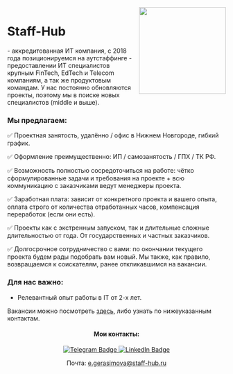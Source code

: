 <img align="right" width="200" src="https://user-images.githubusercontent.com/122780339/236243930-1d1b6525-852f-4357-88d6-da5b7d575f20.png" />

<p align='left'>
   <h1 href='https://staff-hub.ru/'>Staff-Hub</h1> - аккредитованная ИТ компания, с 2018 года позиционируемся на аутстаффинге - предоставлении ИТ специалистов крупным FinTech, EdTech и Telecom компаниям, а так же продуктовым командам. У нас постоянно обновляются проекты, поэтому мы в поиске новых специалистов (middle и выше).
</p>

<h3 align='left'>Мы предлагаем:</h3>

✅ Проектная занятость, удалённо / офис в Нижнем Новгороде, гибкий график.

✅ Оформление преимущественно: ИП / самозанятость / ГПХ / ТК РФ.

✅ Возможность полностью сосредоточиться на работе: чётко сформулированные задачи и требования на проекте + всю коммуникацию с заказчиками ведут менеджеры проекта.

✅ Заработная плата: зависит от конкретного проекта и вашего опыта, оплата строго от количества отработанных часов, компенсация переработок (если они есть).

✅ Проекты как с экстренным запуском, так и длительные сложные длительностью от года. От государственных и частных заказчиков.

✅ Долгосрочное сотрудничество с вами: по окончании текущего проекта будем рады подобрать вам новый. Мы также, как правило, возвращаемся к соискателям, ранее откликавшимся на вакансии. 

<h3 align='left'>Для нас важно:</h3>

- Релевантный опыт работы в IT от 2-х лет.

Вакансии можно посмотреть [здесь](https://geeklink.io/members/ekgerasimova/), либо узнать по нижеуказанным контактам.

<h4 align='center'>Мои контакты:</h4>
   
<p align='center'>
   <a href="https://t.me/geraterina">
   <img src="https://img.shields.io/badge/Telegram-blue?style=for-the-badge&logo=twitter&logoColor=white" alt="Telegram Badge"/>
   <a href="https://www.linkedin.com/in/ekaterina-gerasimova-staffhub/">
   <img src="https://img.shields.io/badge/LinkedIn-blue?style=for-the-badge&logo=linkedin&logoColor=white" alt="LinkedIn Badge"/>
   </a>   
</p>
<p align='center'>      
   Почта:
   <a href='mailto:e.gerasimova@staff-hub.ru'>e.gerasimova@staff-hub.ru</a>
</p>
